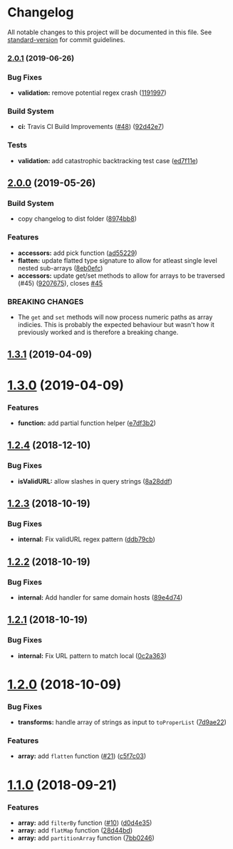 # Changelog

All notable changes to this project will be documented in this file. See [standard-version](https://github.com/conventional-changelog/standard-version) for commit guidelines.

### [2.0.1](https://github.com/cahilfoley/utils/compare/v2.0.0...v2.0.1) (2019-06-26)

### Bug Fixes

- **validation:** remove potential regex crash ([1191997](https://github.com/cahilfoley/utils/commit/1191997))

### Build System

- **ci:** Travis CI Build Improvements ([#48](https://github.com/cahilfoley/utils/issues/48)) ([92d42e7](https://github.com/cahilfoley/utils/commit/92d42e7))

### Tests

- **validation:** add catastrophic backtracking test case ([ed7f11e](https://github.com/cahilfoley/utils/commit/ed7f11e))

## [2.0.0](https://github.com/cahilfoley/utils/compare/v1.3.1...v2.0.0) (2019-05-26)

### Build System

- copy changelog to dist folder ([8974bb8](https://github.com/cahilfoley/utils/commit/8974bb8))

### Features

- **accessors:** add pick function ([ad55229](https://github.com/cahilfoley/utils/commit/ad55229))
- **flatten:** update flatted type signature to allow for atleast single level nested sub-arrays ([8eb0efc](https://github.com/cahilfoley/utils/commit/8eb0efc))
- **accessors:** update get/set methods to allow for arrays to be traversed (#45) ([9207675](https://github.com/cahilfoley/utils/commit/9207675)), closes [#45](https://github.com/cahilfoley/utils/issues/45)

### BREAKING CHANGES

- The `get` and `set` methods will now process numeric paths as array indicies. This is probably the expected behaviour but wasn't how it previously worked and is therefore a breaking change.

## [1.3.1](https://github.com/cahilfoley/utils/compare/v1.3.0...v1.3.1) (2019-04-09)

# [1.3.0](https://github.com/cahilfoley/utils/compare/v1.2.4...v1.3.0) (2019-04-09)

### Features

- **function:** add partial function helper ([e7df3b2](https://github.com/cahilfoley/utils/commit/e7df3b2))

<a name="1.2.4"></a>

## [1.2.4](https://github.com/cahilfoley/utils/compare/v1.2.3...v1.2.4) (2018-12-10)

### Bug Fixes

- **isValidURL:** allow slashes in query strings ([8a28ddf](https://github.com/cahilfoley/utils/commit/8a28ddf))

<a name="1.2.3"></a>

## [1.2.3](https://github.com/cahilfoley/utils/compare/v1.2.2...v1.2.3) (2018-10-19)

### Bug Fixes

- **internal:** Fix validURL regex pattern ([ddb79cb](https://github.com/cahilfoley/utils/commit/ddb79cb))

<a name="1.2.2"></a>

## [1.2.2](https://github.com/cahilfoley/utils/compare/v1.2.1...v1.2.2) (2018-10-19)

### Bug Fixes

- **internal:** Add handler for same domain hosts ([89e4d74](https://github.com/cahilfoley/utils/commit/89e4d74))

<a name="1.2.1"></a>

## [1.2.1](https://github.com/cahilfoley/utils/compare/v1.2.0...v1.2.1) (2018-10-19)

### Bug Fixes

- **internal:** Fix URL pattern to match local ([0c2a363](https://github.com/cahilfoley/utils/commit/0c2a363))

<a name="1.2.0"></a>

# [1.2.0](https://github.com/cahilfoley/utils/compare/v1.1.0...v1.2.0) (2018-10-09)

### Bug Fixes

- **transforms:** handle array of strings as input to `toProperList` ([7d9ae22](https://github.com/cahilfoley/utils/commit/7d9ae22))

### Features

- **array:** add `flatten` function ([#21](https://github.com/cahilfoley/utils/issues/21)) ([c5f7c03](https://github.com/cahilfoley/utils/commit/c5f7c03))

<a name="1.1.0"></a>

# [1.1.0](https://github.com/cahilfoley/utils/compare/v1.0.5...v1.1.0) (2018-09-21)

### Features

- **array:** add `filterBy` function ([#10](https://github.com/cahilfoley/utils/issues/10)) ([d0d4e35](https://github.com/cahilfoley/utils/commit/d0d4e35))
- **array:** add `flatMap` function ([28d44bd](https://github.com/cahilfoley/utils/commit/28d44bd))
- **array:** add `partitionArray` function ([7bb0246](https://github.com/cahilfoley/utils/commit/7bb0246))
